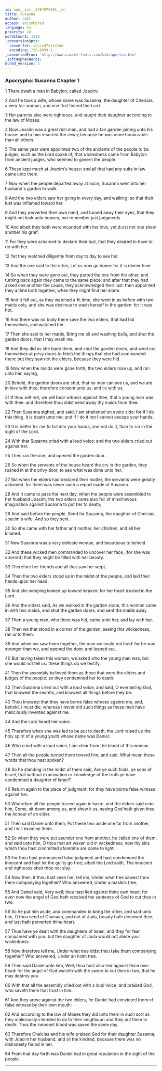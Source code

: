 ```yaml
---
id: apo__sus__2484975961__en
title: Susanna
author: null
access: encumbered
language: en
priority: 10
wordsCount: 1518
_conversionOpts:
  converter: sacredTextsCom
  encoding: ISO-8859-1
_convertedFrom: 'http://www.sacred-texts.com/bib/apo/sus.htm'
_softHyphenWords: ''
ocnmd_version: 2
---
```

### Apocrypha: Susanna Chapter 1

1 There dwelt a man in Babylon, called Joacim:

2 And he took a wife, whose name was Susanna, the daughter of Chelcias, a very fair woman, and one that feared the Lord.

3 Her parents also were righteous, and taught their daughter according to the law of Moses.

4 Now Joacim was a great rich man, and had a fair garden joining unto his house: and to him resorted the Jews; because he was more honourable than all others.

5 The same year were appointed two of the ancients of the people to be judges, such as the Lord spake of, that wickedness came from Babylon from ancient judges, who seemed to govern the people.

6 These kept much at Joacim's house: and all that had any suits in law came unto them.

7 Now when the people departed away at noon, Susanna went into her husband's garden to walk.

8 And the two elders saw her going in every day, and walking; so that their lust was inflamed toward her.

9 And they perverted their own mind, and turned away their eyes, that they might not look unto heaven, nor remember just judgments.

10 And albeit they both were wounded with her love, yet durst not one shew another his grief.

11 For they were ashamed to declare their lust, that they desired to have to do with her.

12 Yet they watched diligently from day to day to see her.

13 And the one said to the other, Let us now go home: for it is dinner time.

14 So when they were gone out, they parted the one from the other, and turning back again they came to the same place; and after that they had asked one another the cause, they acknowledged their lust: then appointed they a time both together, when they might find her alone.

15 And it fell out, as they watched a fit time, she went in as before with two maids only, and she was desirous to wash herself in the garden: for it was hot.

16 And there was no body there save the two elders, that had hid themselves, and watched her.

17 Then she said to her maids, Bring me oil and washing balls, and shut the garden doors, that I may wash me.

18 And they did as she bade them, and shut the garden doors, and went out themselves at privy doors to fetch the things that she had commanded them: but they saw not the elders, because they were hid.

19 Now when the maids were gone forth, the two elders rose up, and ran unto her, saying,

20 Behold, the garden doors are shut, that no man can see us, and we are in love with thee; therefore consent unto us, and lie with us.

21 If thou wilt not, we will bear witness against thee, that a young man was with thee: and therefore thou didst send away thy maids from thee.

22 Then Susanna sighed, and said, I am straitened on every side: for if I do this thing, it is death unto me: and if I do it not I cannot escape your hands.

23 It is better for me to fall into your hands, and not do it, than to sin in the sight of the Lord.

24 With that Susanna cried with a loud voice: and the two elders cried out against her.

25 Then ran the one, and opened the garden door.

26 So when the servants of the house heard the cry in the garden, they rushed in at the privy door, to see what was done unto her.

27 But when the elders had declared their matter, the servants were greatly ashamed: for there was never such a report made of Susanna.

28 And it came to pass the next day, when the people were assembled to her husband Joacim, the two elders came also full of mischievous imagination against Susanna to put her to death;

29 And said before the people, Send for Susanna, the daughter of Chelcias, Joacim's wife. And so they sent.

30 So she came with her father and mother, her children, and all her kindred.

31 Now Susanna was a very delicate woman, and beauteous to behold.

32 And these wicked men commanded to uncover her face, (for she was covered) that they might be filled with her beauty.

33 Therefore her friends and all that saw her wept.

34 Then the two elders stood up in the midst of the people, and laid their hands upon her head.

35 And she weeping looked up toward heaven: for her heart trusted in the Lord.

36 And the elders said, As we walked in the garden alone, this woman came in with two maids, and shut the garden doors, and sent the maids away.

37 Then a young man, who there was hid, came unto her, and lay with her.

38 Then we that stood in a corner of the garden, seeing this wickedness, ran unto them.

39 And when we saw them together, the man we could not hold: for he was stronger than we, and opened the door, and leaped out.

40 But having taken this woman, we asked who the young man was, but she would not tell us: these things do we testify.

41 Then the assembly believed them as those that were the elders and judges of the people: so they condemned her to death.

42 Then Susanna cried out with a loud voice, and said, O everlasting God, that knowest the secrets, and knowest all things before they be:

43 Thou knowest that they have borne false witness against me, and, behold, I must die; whereas I never did such things as these men have maliciously invented against me.

44 And the Lord heard her voice.

45 Therefore when she was led to be put to death, the Lord raised up the holy spirit of a young youth whose name was Daniel:

46 Who cried with a loud voice, I am clear from the blood of this woman.

47 Then all the people turned them toward him, and said, What mean these words that thou hast spoken?

48 So he standing in the midst of them said, Are ye such fools, ye sons of Israel, that without examination or knowledge of the truth ye have condemned a daughter of Israel?

49 Return again to the place of judgment: for they have borne false witness against her.

50 Wherefore all the people turned again in haste, and the elders said unto him, Come, sit down among us, and shew it us, seeing God hath given thee the honour of an elder.

51 Then said Daniel unto them, Put these two aside one far from another, and I will examine them.

52 So when they were put asunder one from another, he called one of them, and said unto him, O thou that art waxen old in wickedness, now thy sins which thou hast committed aforetime are come to light.

53 For thou hast pronounced false judgment and hast condemned the innocent and hast let the guilty go free; albeit the Lord saith, The innocent and righteous shalt thou not slay.

54 Now then, if thou hast seen her, tell me, Under what tree sawest thou them companying together? Who answered, Under a mastick tree.

55 And Daniel said, Very well; thou hast lied against thine own head; for even now the angel of God hath received the sentence of God to cut thee in two.

56 So he put him aside, and commanded to bring the other, and said unto him, O thou seed of Chanaan, and not of Juda, beauty hath deceived thee, and lust hath perverted thine heart.

57 Thus have ye dealt with the daughters of Israel, and they for fear companied with you: but the daughter of Juda would not abide your wickedness.

58 Now therefore tell me, Under what tree didst thou take them companying together? Who answered, Under an holm tree.

59 Then said Daniel unto him, Well; thou hast also lied against thine own head: for the angel of God waiteth with the sword to cut thee in two, that he may destroy you.

60 With that all the assembly cried out with a loud voice, and praised God, who saveth them that trust in him.

61 And they arose against the two elders, for Daniel had convicted them of false witness by their own mouth:

62 And according to the law of Moses they did unto them in such sort as they maliciously intended to do to their neighbour: and they put them to death. Thus the innocent blood was saved the same day.

63 Therefore Chelcias and his wife praised God for their daughter Susanna, with Joacim her husband, and all the kindred, because there was no dishonesty found in her.

64 From that day forth was Daniel had in great reputation in the sight of the people.

* * *
